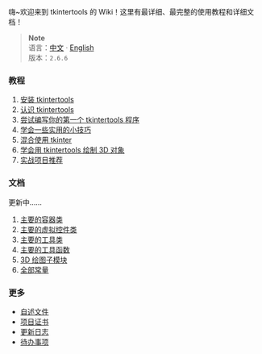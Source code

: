 嗨~欢迎来到 tkintertools 的 Wiki！这里有最详细、最完整的使用教程和详细文档！

> **Note**\
> 语言：[中文](Home-ch.md) · [English](Home-en.md)\
> 版本：`2.6.6`

### 教程

1. [安装 tkintertools](./tutorials/zh/安装%20tkintertools.md)
2. [认识 tkintertools](./tutorials/zh/认识%20tkintertools)
3. [尝试编写你的第一个 tkintertools 程序](./tutorials/zh/尝试编写你的第一个%20tkintertools%20程序)
4. [学会一些实用的小技巧](./tutorials/zh/学会一些实用的小技巧)
5. [混合使用 tkinter](./tutorials/zh/混合使用%20tkinter)
6. [学会用 tkintertools 绘制 3D 对象](./tutorials/zh/学会用%20tkintertools%20绘制%203D%20对象)
7. [实战项目推荐](./tutorials/zh/实战项目推荐)

### 文档

更新中……

1. [主要的容器类]()
2. [主要的虚拟控件类]()
3. [主要的工具类]()
4. [主要的工具函数]()
5. [3D 绘图子模块]()
6. [全部常量]()

### 更多

* [自述文件](../blob/master/README.md)
* [项目证书](../blob/master/LICENSE.txt)
* [更新日志](../blob/master/CHANGELOG.md)
* [待办事项](../blob/master/TODO.md)
